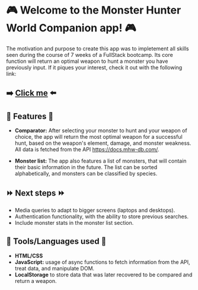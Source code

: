 # :video_game: Welcome to the Monster Hunter World Companion app! :video_game:

The motivation and purpose to create this app was to impletement all skills seen during the course of 7 weeks of a FullStack bootcamp. Its core function will return an optimal weapon to hunt a monster you have previously input. If it piques your interest, check it out with the following link:

## :arrow_right: [Click me](https://antoniomangado.github.io/monterHunterCompanion/index.html) :arrow_left:

## :pencil: Features :pencil:
  - **Comparator:** After selecting your monster to hunt and your weapon of choice, the app will return the most optimal weapon for a successful hunt, based on the weapon's element, damage, and monster weakness. All data is fetched from the API https://docs.mhw-db.com/.
    
  - **Monster list:** The app also features a list of monsters, that will contain their basic information in the future. The list can be sorted alphabetically, and monsters can be classified by species.

## :fast_forward: Next steps :fast_forward:
  - Media queries to adapt to bigger screens (laptops and desktops).
  - Authentication functionality, with the ability to store previous searches.
  - Include monster stats in the monster list section.

## :hammer: Tools/Languages used :hammer:
  - **HTML/CSS**
  - **JavaScript:** usage of async functions to fetch information from the API, treat data, and manipulate DOM.
  - **LocalStorage** to store data that was later recovered to be compared and return a weapon.
